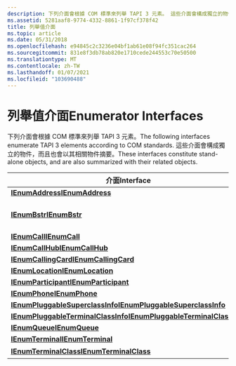 ```yaml
---
description: 下列介面會根據 COM 標準來列舉 TAPI 3 元素。 這些介面會構成獨立的物件，而且也會以其相關物件摘要。
ms.assetid: 5281aaf8-9774-4332-8861-1f97cf378f42
title: 列舉值介面
ms.topic: article
ms.date: 05/31/2018
ms.openlocfilehash: e94845c2c3236e04bf1ab61e08f94fc351cac264
ms.sourcegitcommit: 831e8f3db78ab820e1710cede244553c70e50500
ms.translationtype: MT
ms.contentlocale: zh-TW
ms.lasthandoff: 01/07/2021
ms.locfileid: "103690488"
---
```

# <a name="enumerator-interfaces"></a><span data-ttu-id="44bd9-104">列舉值介面</span><span class="sxs-lookup"><span data-stu-id="44bd9-104">Enumerator Interfaces</span></span>

<span data-ttu-id="44bd9-105">下列介面會根據 COM 標準來列舉 TAPI 3 元素。</span><span class="sxs-lookup"><span data-stu-id="44bd9-105">The following interfaces enumerate TAPI 3 elements according to COM standards.</span></span> <span data-ttu-id="44bd9-106">這些介面會構成獨立的物件，而且也會以其相關物件摘要。</span><span class="sxs-lookup"><span data-stu-id="44bd9-106">These interfaces constitute stand-alone objects, and are also summarized with their related objects.</span></span>



| <span data-ttu-id="44bd9-107">介面</span><span class="sxs-lookup"><span data-stu-id="44bd9-107">Interface</span></span>                                                                  | <span data-ttu-id="44bd9-108">列舉的專案</span><span class="sxs-lookup"><span data-stu-id="44bd9-108">Item enumerated</span></span>                                                                                                                                    |
|----------------------------------------------------------------------------|----------------------------------------------------------------------------------------------------------------------------------------------------|
| [<span data-ttu-id="44bd9-109">**IEnumAddress**</span><span class="sxs-lookup"><span data-stu-id="44bd9-109">**IEnumAddress**</span></span>](/windows/desktop/api/tapi3if/nn-tapi3if-ienumaddress)                                       | [<span data-ttu-id="44bd9-110">**ITAddress**</span><span class="sxs-lookup"><span data-stu-id="44bd9-110">**ITAddress**</span></span>](/windows/desktop/api/tapi3if/nn-tapi3if-itaddress)                                                                                                                     |
| [<span data-ttu-id="44bd9-111">**IEnumBstr**</span><span class="sxs-lookup"><span data-stu-id="44bd9-111">**IEnumBstr**</span></span>](/windows/desktop/api/tapi3if/nn-tapi3if-ienumbstr)                                             | <span data-ttu-id="44bd9-112">**BSTR** 字串，例如 [**ITAddressCapabilities：： EnumerateDeviceClasses**](/windows/desktop/api/tapi3if/nf-tapi3if-itaddresscapabilities-enumeratedeviceclasses)所傳回的字串。</span><span class="sxs-lookup"><span data-stu-id="44bd9-112">**BSTR** strings, such as those returned by [**ITAddressCapabilities::EnumerateDeviceClasses**](/windows/desktop/api/tapi3if/nf-tapi3if-itaddresscapabilities-enumeratedeviceclasses).</span></span> |
| [<span data-ttu-id="44bd9-113">**IEnumCall**</span><span class="sxs-lookup"><span data-stu-id="44bd9-113">**IEnumCall**</span></span>](/windows/desktop/api/tapi3if/nn-tapi3if-ienumcall)                                             | [<span data-ttu-id="44bd9-114">**ITCallInfo**</span><span class="sxs-lookup"><span data-stu-id="44bd9-114">**ITCallInfo**</span></span>](/windows/desktop/api/tapi3if/nn-tapi3if-itcallinfo)                                                                                                                   |
| [<span data-ttu-id="44bd9-115">**IEnumCallHub**</span><span class="sxs-lookup"><span data-stu-id="44bd9-115">**IEnumCallHub**</span></span>](/windows/desktop/api/tapi3if/nn-tapi3if-ienumcallhub)                                       | [<span data-ttu-id="44bd9-116">**ITCallHub**</span><span class="sxs-lookup"><span data-stu-id="44bd9-116">**ITCallHub**</span></span>](/windows/desktop/api/tapi3if/nn-tapi3if-itcallhub)                                                                                                                     |
| [<span data-ttu-id="44bd9-117">**IEnumCallingCard**</span><span class="sxs-lookup"><span data-stu-id="44bd9-117">**IEnumCallingCard**</span></span>](/windows/desktop/api/tapi3if/nn-tapi3if-ienumcallingcard)                               | [<span data-ttu-id="44bd9-118">**ITCallingCard**</span><span class="sxs-lookup"><span data-stu-id="44bd9-118">**ITCallingCard**</span></span>](/windows/desktop/api/tapi3if/nn-tapi3if-itcallingcard)                                                                                                             |
| [<span data-ttu-id="44bd9-119">**IEnumLocation**</span><span class="sxs-lookup"><span data-stu-id="44bd9-119">**IEnumLocation**</span></span>](/windows/desktop/api/tapi3if/nn-tapi3if-ienumlocation)                                     | [<span data-ttu-id="44bd9-120">**ITLocationInfo**</span><span class="sxs-lookup"><span data-stu-id="44bd9-120">**ITLocationInfo**</span></span>](/windows/desktop/api/tapi3if/nn-tapi3if-itlocationinfo)                                                                                                           |
| [<span data-ttu-id="44bd9-121">**IEnumParticipant**</span><span class="sxs-lookup"><span data-stu-id="44bd9-121">**IEnumParticipant**</span></span>](ienumparticipant.md)                               | [<span data-ttu-id="44bd9-122">**ITParticipant**</span><span class="sxs-lookup"><span data-stu-id="44bd9-122">**ITParticipant**</span></span>](itparticipant.md)                                                                                                             |
| [<span data-ttu-id="44bd9-123">**IEnumPhone**</span><span class="sxs-lookup"><span data-stu-id="44bd9-123">**IEnumPhone**</span></span>](/windows/desktop/api/tapi3if/nn-tapi3if-ienumphone)                                           | [<span data-ttu-id="44bd9-124">**ITPhone**</span><span class="sxs-lookup"><span data-stu-id="44bd9-124">**ITPhone**</span></span>](/windows/desktop/api/tapi3if/nn-tapi3if-itphone)                                                                                                                         |
| [<span data-ttu-id="44bd9-125">**IEnumPluggableSuperclassInfo**</span><span class="sxs-lookup"><span data-stu-id="44bd9-125">**IEnumPluggableSuperclassInfo**</span></span>](/windows/desktop/api/tapi3if/nn-tapi3if-ienumpluggablesuperclassinfo)       | [<span data-ttu-id="44bd9-126">**ITPluggableTerminalSuperclassInfo**</span><span class="sxs-lookup"><span data-stu-id="44bd9-126">**ITPluggableTerminalSuperclassInfo**</span></span>](/windows/desktop/api/tapi3if/nn-tapi3if-itpluggableterminalsuperclassinfo)                                                                     |
| [<span data-ttu-id="44bd9-127">**IEnumPluggableTerminalClassInfo**</span><span class="sxs-lookup"><span data-stu-id="44bd9-127">**IEnumPluggableTerminalClassInfo**</span></span>](/windows/desktop/api/tapi3if/nn-tapi3if-ienumpluggableterminalclassinfo) | [<span data-ttu-id="44bd9-128">**ITPluggableTerminalClassInfo**</span><span class="sxs-lookup"><span data-stu-id="44bd9-128">**ITPluggableTerminalClassInfo**</span></span>](/windows/desktop/api/tapi3if/nn-tapi3if-itpluggableterminalclassinfo)                                                                               |
| [<span data-ttu-id="44bd9-129">**IEnumQueue**</span><span class="sxs-lookup"><span data-stu-id="44bd9-129">**IEnumQueue**</span></span>](/windows/win32/api/tapi3cc/nn-tapi3cc-ienumqueue)                                           | [<span data-ttu-id="44bd9-130">**ITQueue**</span><span class="sxs-lookup"><span data-stu-id="44bd9-130">**ITQueue**</span></span>](/windows/win32/api/tapi3cc/nn-tapi3cc-itqueue)                                                                                                                         |
| [<span data-ttu-id="44bd9-131">**IEnumTerminal**</span><span class="sxs-lookup"><span data-stu-id="44bd9-131">**IEnumTerminal**</span></span>](/windows/desktop/api/tapi3if/nn-tapi3if-ienumterminal)                                     | [<span data-ttu-id="44bd9-132">**ITTerminal**</span><span class="sxs-lookup"><span data-stu-id="44bd9-132">**ITTerminal**</span></span>](/windows/win32/api/tapi3if/nn-tapi3if-itterminal)                                                                                                                   |
| [<span data-ttu-id="44bd9-133">**IEnumTerminalClass**</span><span class="sxs-lookup"><span data-stu-id="44bd9-133">**IEnumTerminalClass**</span></span>](/windows/desktop/api/tapi3if/nn-tapi3if-ienumterminalclass)                           | [<span data-ttu-id="44bd9-134">**Terminal 類別**</span><span class="sxs-lookup"><span data-stu-id="44bd9-134">**Terminal Class**</span></span>](terminal-class.md)                                                                                                           |



 

 

 
